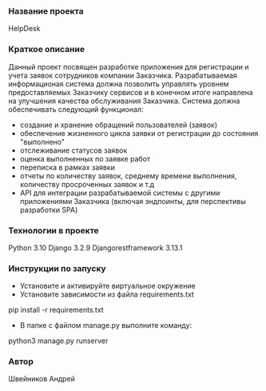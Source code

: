 ### Название проекта
HelpDesk

### Краткое описание
Данный проект посвящен разработке приложения для регистрации и учета заявок сотрудников компании Заказчика.
Разрабатываемая информационая система должна позволить управлять уровнем предоставляемых Заказчику сервисов и в конечном итоге направлена на улучшения качества обслуживания Заказчика. 
Система должна обеспечивать следующий функционал:
- создание и хранение обращений пользователей (заявок)
- обеспечение жизненного цикла заявки от регистрации до состояния "выполнено"
- отслеживание статусов заявок
- оценка выполненных по заявке работ
- переписка в рамках заявки
- отчеты по количеству заявок, среднему времени выполнения, количеству просроченных заявок и т.д
- API для интеграции разрабатываемой системы с другими приложениями Заказчика (включая эндпоинты, для перспективы разработки SPA)

### Технологии в проекте
Python 3.10
Django 3.2.9
Djangorestframework 3.13.1

### Инструкции по запуску
- Установите и активируйте виртуальное окружение
- Установите зависимости из файла requirements.txt

pip install -r requirements.txt

- В папке с файлом manage.py выполните команду:

python3 manage.py runserver


### Автор
Швейников Андрей